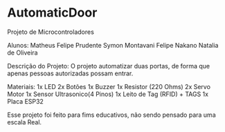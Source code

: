 # AutomaticDoor
Projeto de Microcontroladores

Alunos:
Matheus Felipe Prudente
Symon Montavani
Felipe Nakano
Natalia de Oliveira

Descrição do Projeto: O projeto automatizar duas portas, de forma que apenas pessoas autorizadas possam entrar.

Materiais:
1x LED
2x Botões
1x Buzzer
1x Resistor (220 Ohms)
2x Servo Motor
1x Sensor Ultrasonico(4 Pinos)
1x Leito de Tag (RFID) + TAGS
1x Placa ESP32

Esse projeto foi feito para fims educativos, não sendo pensado para uma escala Real.
